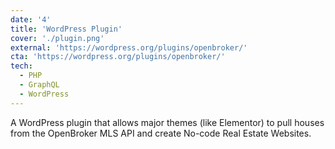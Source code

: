 ```yaml
---
date: '4'
title: 'WordPress Plugin'
cover: './plugin.png'
external: 'https://wordpress.org/plugins/openbroker/'
cta: 'https://wordpress.org/plugins/openbroker/'
tech:
  - PHP
  - GraphQL
  - WordPress
---
```


A WordPress plugin that allows major themes (like Elementor) to pull houses from the OpenBroker MLS API and create No-code Real Estate Websites.
